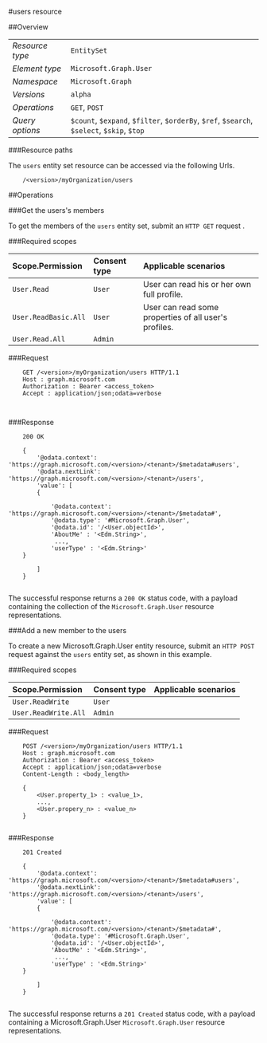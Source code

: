 #users resource

 



##Overview

|  |  | 
| :-- | :-- | 
| _Resource type_ | `EntitySet` | 
| _Element type_ | `Microsoft.Graph.User` | 
| _Namespace_ | `Microsoft.Graph` | 
| _Versions_ | `alpha` | 
| _Operations_ | `GET`, `POST` | 
| _Query options_ | `$count`, `$expand`, `$filter`, `$orderBy`, `$ref`, `$search`, `$select`, `$skip`, `$top` | 


###Resource paths

The `users` entity set resource can be accessed via the following Urls. 

```
	/<version>/myOrganization/users
```





##Operations

###Get the users's members

To get the members of the `users` entity set, submit an `HTTP GET` request .  

###Required scopes

| Scope.Permission | Consent type | Applicable scenarios | 
| :-- | :-- | :-- | 
| `User.Read` | `User` | User can read his or her own full profile. | 
| `User.ReadBasic.All` | `User` | User can read some properties of all user's profiles. | 
| `User.Read.All` | `Admin` |  | 
###Request

```
	GET /<version>/myOrganization/users HTTP/1.1
	Host : graph.microsoft.com
	Authorization : Bearer <access_token>
	Accept : application/json;odata=verbose
	
	
```

###Response

```
	200 OK
	
	{
		'@odata.context': 'https://graph.microsoft.com/<version>/<tenant>/$metadata#users',
		'@odata.nextLink': 'https://graph.microsoft.com/<version>/<tenant>/users',
		'value': [ 
		{
	
			'@odata.context': 'https://graph.microsoft.com/<version>/<tenant>/$metadata#',
			'@odata.type': '#Microsoft.Graph.User',
			'@odata.id': '/<User.objectId>',
			'AboutMe' : '<Edm.String>',
			 ...,
			'userType' : '<Edm.String>'
	}
	
		]
	}
	
```

The successful response returns a `200 OK` status code, with a payload containing the collection of the `Microsoft.Graph.User` resource representations. 

###Add a new member to the users

To create a new Microsoft.Graph.User entity resource, submit an `HTTP POST` request against the `users` entity set, as shown in this example. 

###Required scopes

| Scope.Permission | Consent type | Applicable scenarios | 
| :-- | :-- | :-- | 
| `User.ReadWrite` | `User` |  | 
| `User.ReadWrite.All` | `Admin` |  | 
###Request

```
	POST /<version>/myOrganization/users HTTP/1.1
	Host : graph.microsoft.com
	Authorization : Bearer <access_token>
	Accept : application/json;odata=verbose
	Content-Length : <body_length>
	
	{
		<User.property_1> : <value_1>,
		...,
		<User.propery_n> : <value_n>
	}
	
```

###Response

```
	201 Created
	
	{
		'@odata.context': 'https://graph.microsoft.com/<version>/<tenant>/$metadata#users',
		'@odata.nextLink': 'https://graph.microsoft.com/<version>/<tenant>/users',
		'value': [ 
		{
	
			'@odata.context': 'https://graph.microsoft.com/<version>/<tenant>/$metadata#',
			'@odata.type': '#Microsoft.Graph.User',
			'@odata.id': '/<User.objectId>',
			'AboutMe' : '<Edm.String>',
			 ...,
			'userType' : '<Edm.String>'
	}
	
		]
	}
	
```

The successful response returns a `201 Created` status code, with a payload containing a Microsoft.Graph.User `Microsoft.Graph.User` resource representations. 



